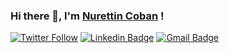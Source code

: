 ### Hi there 👋, I'm [Nurettin Coban](http://www.nurettincoban.com/) !

[![Twitter Follow](https://img.shields.io/twitter/follow/thenurettin?color=%231DA1F2&label=Follow%20me&logo=Twitter&style=for-the-badge)](https://twitter.com/thenurettin) [![Linkedin Badge](https://img.shields.io/badge/-NurettinCoban-blue?style=for-the-badge&logo=Linkedin&logoColor=white&link=https://www.linkedin.com/in/nurettincoban/)](https://www.linkedin.com/in/nurettincoban/) [![Gmail Badge](https://img.shields.io/badge/-cobannurettin@gmail.com-c14438?style=for-the-badge&logo=Gmail&logoColor=white&link=mailto:cobannurettin@gmail.com)](mailto:cobannurettin@gmail.com)

<!--
**nurettincoban/nurettincoban** is a ✨ _special_ ✨ repository because its `README.md` (this file) appears on your GitHub profile.

Here are some ideas to get you started:

- 🔭 I’m currently working on ...
- 🌱 I’m currently learning ...
- 👯 I’m looking to collaborate on ...
- 🤔 I’m looking for help with ...
- 💬 Ask me about ...
- 📫 How to reach me: ...
- 😄 Pronouns: ...
- ⚡ Fun fact: ...
-->
